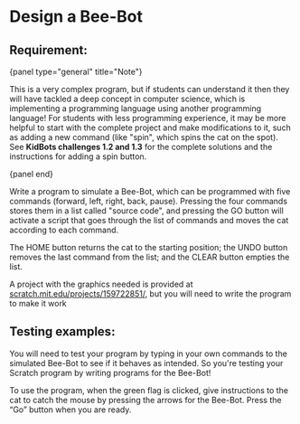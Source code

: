 # Design a Bee-Bot

## Requirement:

{panel type="general" title="Note"}

This is a very complex program, but if students can understand it then they will have tackled a deep concept in computer science, which is implementing a programming language using another programming language! For students with less programming experience, it may be more helpful to start with the complete project and make modifications to it, such as adding a new command (like "spin", which spins the cat on the spot). See **KidBots challenges 1.2 and 1.3** for the complete solutions and the instructions for adding a spin button.

{panel end}

Write a program to simulate a Bee-Bot, which can be programmed with five commands (forward, left, right, back, pause). Pressing the four commands stores them in a list called "source code", and pressing the GO button will activate a script that goes through the list of commands and moves the cat according to each command.

The HOME button returns the cat to the starting position; the UNDO button removes the last command from the list; and the CLEAR button empties the list.

A project with the graphics needed is provided at [scratch.mit.edu/projects/159722851/](https://scratch.mit.edu/projects/159722851/), but you will need to write the program to make it work

## Testing examples:

You will need to test your program by typing in your own commands to the simulated Bee-Bot to see if it behaves as intended. So you're testing your Scratch program by writing programs for the Bee-Bot!

To use the program, when the green flag is clicked, give instructions to the cat to catch the mouse by pressing the arrows for the Bee-Bot. Press the “Go” button when you are ready.